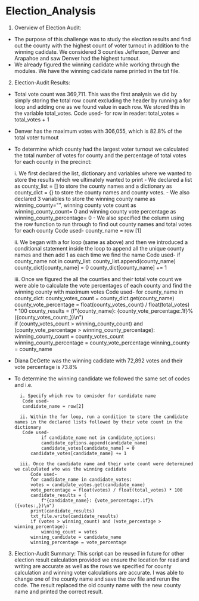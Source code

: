 # Election_Analysis

1. Overview of Election Audit: 
- The purpose of this challenge was to study the election results and find out the county with the highest count of voter turnout in addition to the winning cadidate. We considered 3 counties Jefferson, Denver and Arapahoe and saw Denver had the highest turnout.
- We already figured the winning cadidate while working through the modules. We have the winning cadidate name printed in the txt file. 

2. Election-Audit Results:
- Total vote count was 369,711. This was the first analysis we did by simply storing the total row count excluding the header by running a for loop and adding one as we found value in each row. We stored this in the variable total_votes.
    Code used-
    for row in reader:
        total_votes = total_votes + 1

- Denver has the maximum votes with 306,055, which is 82.8% of the total voter turnout
- To determine which county had the largest voter turnout we calculated the total number of votes for county and the percentage of total votes for each county in the precinct:

    i. We first declared the list, dictionary and variables where we wanted to store the results which we ultimately wanted to print
      - We declared a list as county_list = [] to store the county names and a dictionary as county_dict = {} to store the county names and county votes. 
      - We also declared 3 variables to store the winning county name as winning_county="", winning county vote count as winning_county_count= 0 and winning county         vote percentage as winning_county_percentage= 0
      - We also specified the column using the row function to run through to find out county names and total votes for each county
        Code used-
        county_name = row [1]


    ii. We began with a for loop (same as above) and then we introduced a conditional statement inside the loop to append all the unique county names and then add 1         as each time we find the name
        Code used- 
            if county_name not in county_list:
                county_list.append(county_name)
                county_dict[county_name] = 0
            county_dict[county_name] += 1

    iii. Once we figured the all the counties and their total vote count we were able to calculate the vote percentages of each county and find the winning county            with maximum votes
         Code used- 
            for county_name in county_dict:
                county_votes_count = county_dict.get(county_name)
                county_vote_percentage = float(county_votes_count) / float(total_votes) * 100
                county_results = (f"{county_name}: {county_vote_percentage:.1f}% ({county_votes_count:,})\n")                
                if (county_votes_count > winning_county_count) and (county_vote_percentage > winning_county_percentage):
                    winning_county_count = county_votes_count
                    winning_county_percentage = county_vote_percentage
                    winning_county = county_name       


- Diana DeGette was the winning cadidate with 72,892 votes and their vote percentage is 73.8%    
- To determine the winning candidate we followed the same set of codes and i.e. 

        i. Specify which row to conisder for candidate name
         Code used-
         candidate_name = row[2]
         
        ii. Within the for loop, run a condition to store the candidate names in the declared lists followed by their vote count in the dictionary
         Code used-     
                if candidate_name not in candidate_options:
                candidate_options.append(candidate_name)
                candidate_votes[candidate_name] = 0
            candidate_votes[candidate_name] += 1
            
        iii. Once the candidate name and their vote count were determined we calculated who was the winning cadidate
            Code used-
            for candidate_name in candidate_votes:
            votes = candidate_votes.get(candidate_name)
            vote_percentage = float(votes) / float(total_votes) * 100
            candidate_results = (
                f"{candidate_name}: {vote_percentage:.1f}% ({votes:,})\n")
            print(candidate_results)
            txt_file.write(candidate_results)
            if (votes > winning_count) and (vote_percentage > winning_percentage):
                winning_count = votes
            winning_candidate = candidate_name
            winning_percentage = vote_percentage
 
3. Election-Audit Summary: This script can be reused in future for other election result calculation provided we ensure the location for read and writing are accurate as well as the rows we specified for county calculation and winning voter calculations are accurate. 
I was able to change one of the county name and save the csv file and rerun the code. The result replaced the old county name with the new county name and printed the correct result. 
